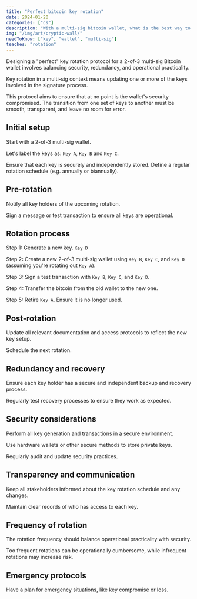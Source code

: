 ```yaml
---
title: "Perfect bitcoin key rotation"
date: 2024-01-20
categories: ["cs"]
description: "With a multi-sig bitcoin wallet, what is the best way to safely rotate your keys?"
img: "/img/art/cryptic-wall/"
needToKnow: ["key", "wallet", "multi-sig"]
teaches: "rotation"
---
```

Designing a "perfect" key rotation protocol for a 2-of-3 multi-sig Bitcoin wallet involves balancing security, redundancy, and operational practicality.

Key rotation in a multi-sig context means updating one or more of the keys involved in the signature process.

This protocol aims to ensure that at no point is the wallet's security compromised. The transition from one set of keys to another must be smooth, transparent, and leave no room for error.

## Initial setup

Start with a 2-of-3 multi-sig wallet.

Let's label the keys as: `Key A`, `Key B` and `Key C`.

Ensure that each key is securely and independently stored.
Define a regular rotation schedule (e.g. annually or biannually).

## Pre-rotation

Notify all key holders of the upcoming rotation.

Sign a message or test transaction to ensure all keys are operational.

## Rotation process

Step 1: Generate a new key. `Key D`

Step 2: Create a new 2-of-3 multi-sig wallet using `Key B`, `Key C`, and `Key D` (assuming you're rotating out `Key A`).

Step 3: Sign a test transaction with `Key B`, `Key C`, and `Key D`.

Step 4: Transfer the bitcoin from the old wallet to the new one.

Step 5: Retire `Key A`. Ensure it is no longer used.

## Post-rotation

Update all relevant documentation and access protocols to reflect the new key setup.

Schedule the next rotation.

## Redundancy and recovery

Ensure each key holder has a secure and independent backup and recovery process.

Regularly test recovery processes to ensure they work as expected.

## Security considerations

Perform all key generation and transactions in a secure environment.

Use hardware wallets or other secure methods to store private keys.

Regularly audit and update security practices.

## Transparency and communication

Keep all stakeholders informed about the key rotation schedule and any changes.

Maintain clear records of who has access to each key.

## Frequency of rotation

The rotation frequency should balance operational practicality with security.

Too frequent rotations can be operationally cumbersome, while infrequent rotations may increase risk.

## Emergency protocols

Have a plan for emergency situations, like key compromise or loss.
